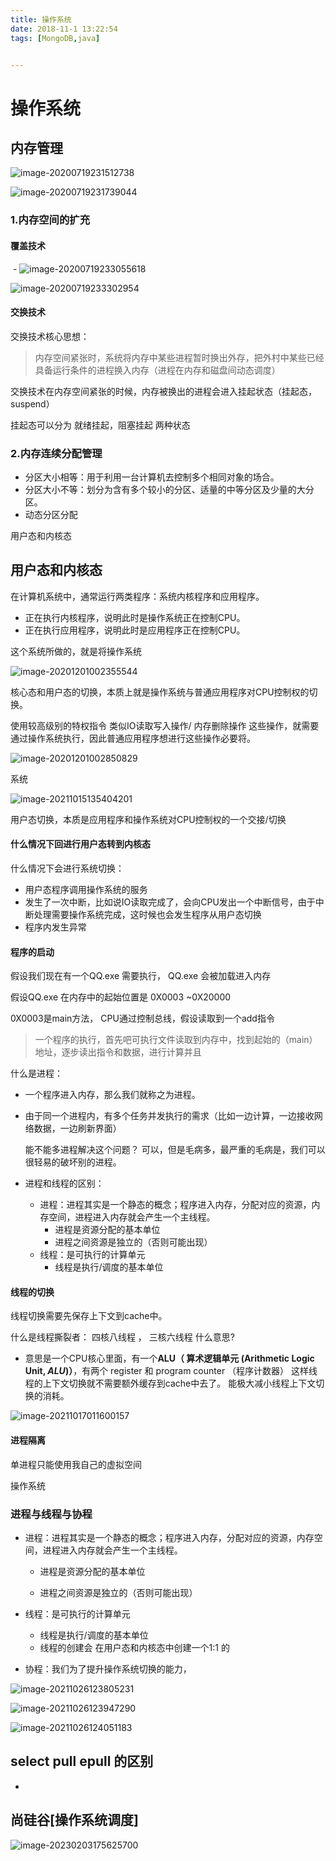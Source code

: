 ```yaml
---
title: 操作系统 
date: 2018-11-1 13:22:54
tags: [MongoDB,java]


---
```


操作系统
======


## 内存管理

![image-20200719231512738](http://guxiangflyimagebucket.oss-cn-beijing.aliyuncs.com/img/image-20200719231512738.png)

![image-20200719231739044](http://guxiangflyimagebucket.oss-cn-beijing.aliyuncs.com/img/image-20200719231739044.png)



###  1.内存空间的扩充

#### 覆盖技术

​	- ![image-20200719233055618](http://guxiangflyimagebucket.oss-cn-beijing.aliyuncs.com/img/image-20200719233055618.png)



![image-20200719233302954](http://guxiangflyimagebucket.oss-cn-beijing.aliyuncs.com/img/image-20200719233302954.png)





#### 交换技术

交换技术核心思想：

> 内存空间紧张时，系统将内存中某些进程暂时换出外存，把外村中某些已经具备运行条件的进程换入内存（进程在内存和磁盘间动态调度）

交换技术在内存空间紧张的时候，内存被换出的进程会进入挂起状态（挂起态，suspend）

挂起态可以分为 就绪挂起，阻塞挂起 两种状态





###  2.内存连续分配管理

- 分区大小相等：用于利用一台计算机去控制多个相同对象的场合。
- 分区大小不等：划分为含有多个较小的分区、适量的中等分区及少量的大分区。
- 动态分区分配





用户态和内核态







## 用户态和内核态

在计算机系统中，通常运行两类程序：系统内核程序和应用程序。

- 正在执行内核程序，说明此时是操作系统正在控制CPU。
- 正在执行应用程序，说明此时是应用程序正在控制CPU。





这个系统所做的，就是将操作系统

![image-20201201002355544](http://guxiangflyimagebucket.oss-cn-beijing.aliyuncs.com/img/image-20201201002355544.png)



核心态和用户态的切换，本质上就是操作系统与普通应用程序对CPU控制权的切换。

使用较高级别的特权指令 类似IO读取写入操作/ 内存删除操作  这些操作，就需要通过操作系统执行，因此普通应用程序想进行这些操作必要将。





![image-20201201002850829](http://guxiangflyimagebucket.oss-cn-beijing.aliyuncs.com/img/image-20201201002850829.png)

系统

![image-20211015135404201](http://guxiangflyimagebucket.oss-cn-beijing.aliyuncs.com/img/image-20211015135404201.png)

用户态切换，本质是应用程序和操作系统对CPU控制权的一个交接/切换





#### 什么情况下回进行用户态转到内核态

什么情况下会进行系统切换：

- 用户态程序调用操作系统的服务
- 发生了一次中断，比如说IO读取完成了，会向CPU发出一个中断信号，由于中断处理需要操作系统完成，这时候也会发生程序从用户态切换
- 程序内发生异常



#### 程序的启动

假设我们现在有一个QQ.exe 需要执行，  QQ.exe 会被加载进入内存

假设QQ.exe 在内存中的起始位置是 0X0003 ~0X20000    

0X0003是main方法， CPU通过控制总线，假设读取到一个add指令

> 一个程序的执行，首先吧可执行文件读取到内存中，找到起始的（main）地址，逐步读出指令和数据，进行计算并且

什么是进程：

- 一个程序进入内存，那么我们就称之为进程。

- 由于同一个进程内，有多个任务并发执行的需求（比如一边计算，一边接收网络数据，一边刷新界面）

  能不能多进程解决这个问题？ 可以，但是毛病多，最严重的毛病是，我们可以很轻易的破坏别的进程。

- 进程和线程的区别：

  - 进程：进程其实是一个静态的概念；程序进入内存，分配对应的资源，内存空间，进程进入内存就会产生一个主线程。
    - 进程是资源分配的基本单位
    - 进程之间资源是独立的（否则可能出现）
  - 线程：是可执行的计算单元
    - 线程是执行/调度的基本单位



#### 线程的切换

线程切换需要先保存上下文到cache中。

什么是线程撕裂者： 四核八线程 ， 三核六线程 什么意思?

- 意思是一个CPU核心里面，有一个**ALU（ 算术逻辑单元 (Arithmetic Logic Unit, *ALU*)）**，有两个 register 和  program counter （程序计数器）  这样线程的上下文切换就不需要额外缓存到cache中去了。 能极大减小线程上下文切换的消耗。

![image-20211017011600157](http://guxiangflyimagebucket.oss-cn-beijing.aliyuncs.com/img/image-20211017011600157.png)







#### 进程隔离

单进程只能使用我自己的虚拟空间









操作系统



### 进程与线程与协程



- 进程：进程其实是一个静态的概念；程序进入内存，分配对应的资源，内存空间，进程进入内存就会产生一个主线程。

  - 进程是资源分配的基本单位

  - 进程之间资源是独立的（否则可能出现）

- 线程：是可执行的计算单元

  - 线程是执行/调度的基本单位
  - 线程的创建会 在用户态和内核态中创建一个1:1 的
- 协程：我们为了提升操作系统切换的能力， 



![image-20211026123805231](http://guxiangflyimagebucket.oss-cn-beijing.aliyuncs.com/img/image-20211026123805231.png)





![image-20211026123947290](http://guxiangflyimagebucket.oss-cn-beijing.aliyuncs.com/img/image-20211026123947290.png)





![image-20211026124051183](http://guxiangflyimagebucket.oss-cn-beijing.aliyuncs.com/img/image-20211026124051183.png)





## select   pull  epull 的区别

- 







## 尚硅谷[操作系统调度]

![image-20230203175625700](http://guxiangflyimagebucket.oss-cn-beijing.aliyuncs.com/img/image-20230203175625700.png)





















